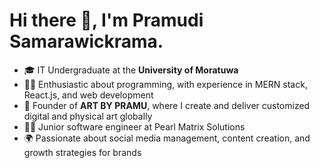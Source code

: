 # Hi there 👋, I'm Pramudi Samarawickrama.

- 🎓 IT Undergraduate at the **University of Moratuwa**
- 👨‍💻 Enthusiastic about programming, with experience in MERN stack, React.js, and web development
- 🎨 Founder of **ART BY PRAMU**, where I create and deliver customized digital and physical art globally
- 👩‍💻 Junior software engineer at Pearl Matrix Solutions
- 🌍 Passionate about social media management, content creation, and growth strategies for brands
